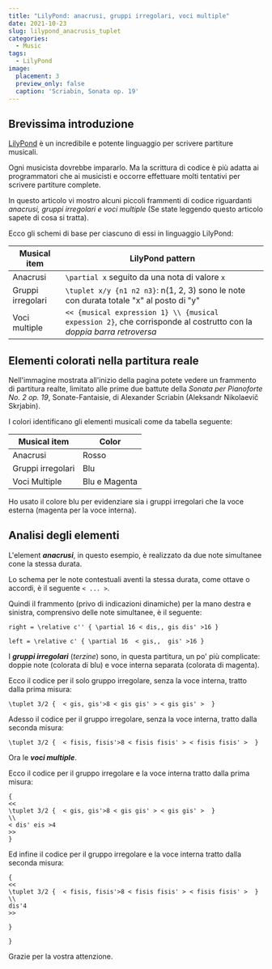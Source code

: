 ```yaml
---
title: "LilyPond: anacrusi, gruppi irregolari, voci multiple"
date: 2021-10-23
slug: lilypond_anacrusis_tuplet
categories:
  - Music
tags:
  - LilyPond
image:
  placement: 3
  preview_only: false 
  caption: 'Scriabin, Sonata op. 19'
---
```





## Brevissima introduzione

[LilyPond](http://lilypond.org/) è un incredibile e potente linguaggio per scrivere partiture musicali.

Ogni musicista dovrebbe impararlo. Ma la scrittura di codice è più adatta ai programmatori che ai musicisti e occorre effettuare molti tentativi per scrivere partiture complete.

In questo articolo vi mostro   alcuni piccoli frammenti di codice riguardanti *anacrusi,  gruppi irregolari e voci multiple* (Se state leggendo questo articolo sapete di cosa si tratta).

Ecco gli schemi di base per ciascuno di essi in linguaggio LilyPond:

| Musical item  | LilyPond pattern                                                                              |
| ------------- | -------                                                                                       |
| Anacrusi     | `\partial x` seguito da una nota di valore  `x` |
| Gruppi irregolari       | `\tuplet x/y {n1 n2 n3}`: n(1, 2, 3) sono le note con durata totale "x"  al posto di "y"     |
| Voci multiple        | `<< {musical expression 1} \\ {musical expession 2}`, che corrisponde al costrutto con la *doppia barra retroversa* |


## Elementi colorati nella partitura reale

Nell'immagine mostrata all'inizio della pagina potete vedere un frammento di partitura realte, limitato alle prime due battute della  *Sonata per Pianoforte No. 2 op. 19*, Sonate-Fantaisie,  di Alexander Scriabin (Aleksandr Nikolaevič Skrjabin).


I colori identificano gli elementi musicali come da tabella seguente:

| Musical item  | Color            |
| ------------- | -------          |
| Anacrusi     | Rosso              |
| Gruppi irregolari       | Blu             |
| Voci Multiple        | Blu e Magenta |

Ho usato il colore blu per evidenziare sia i gruppi irregolari che la voce esterna (magenta per la voce interna).

## Analisi degli elementi

L'element ***anacrusi***, in questo esempio, è realizzato da due note simultanee cone la stessa durata.

Lo schema per le note contestuali aventi la stessa durata, come ottave o accordi, è il seguente `< ... >`.

Quindi il frammento (privo di indicazioni dinamiche) per la mano destra e sinistra, comprensivo delle note simultanee, è il seguente:


```
right = \relative c'' { \partial 16 < dis,, gis dis' >16 }

left = \relative c' { \partial 16  < gis,,  gis' >16 }
```


I ***gruppi irregolari*** (*terzine*) sono, in questa partitura, un po' più complicate: doppie note (colorata di  blu) e voce interna separata (colorata di magenta).

Ecco il codice per il solo gruppo irregolare, senza la voce interna, tratto dalla prima misura:


```
\tuplet 3/2 {  < gis, gis'>8 < gis gis' > < gis gis' >  }  
```


Adesso il codice per il gruppo irregolare, senza la voce interna, tratto dalla seconda misura:

```
\tuplet 3/2 {  < fisis, fisis'>8 < fisis fisis' > < fisis fisis' >  }  

```
Ora le ***voci multiple***.

Ecco il codice per il gruppo irregolare e la voce interna tratto dalla prima misura:

```
{
<< 
\tuplet 3/2 {  < gis, gis'>8 < gis gis' > < gis gis' >  }  
\\ 
< dis' eis >4 
>>
}
```


Ed infine il codice per il gruppo irregolare e la voce interna tratto dalla seconda misura:

```
{
<< 
\tuplet 3/2 {  < fisis, fisis'>8 < fisis fisis' > < fisis fisis' >  }  
\\ 
dis'4 
>>

}

}
```

Grazie per la vostra attenzione.
